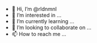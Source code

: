 - 👋 Hi, I’m @rldnmnl
- 👀 I’m interested in ...
- 🌱 I’m currently learning ...
- 💞️ I’m looking to collaborate on ...
- 📫 How to reach me ...

<!---
rldnmnl/rldnmnl is a ✨ special ✨ repository because its `README.md` (this file) appears on your GitHub profile.
You can click the Preview link to take a look at your changes.
--->
